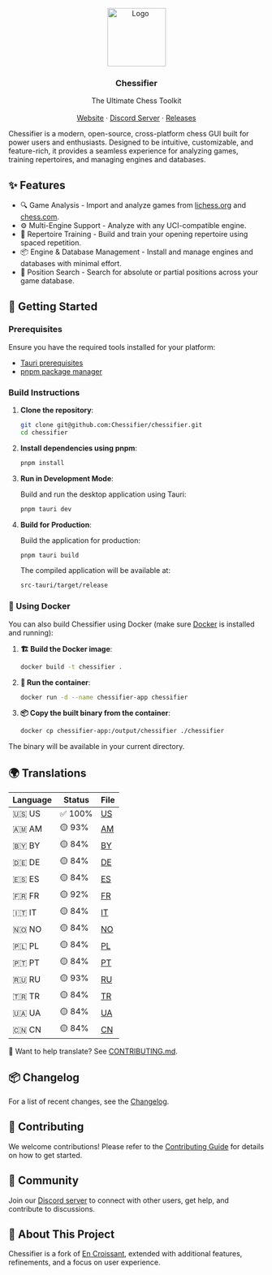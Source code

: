 <br />
<div align="center">
<a href="https://github.com/Chessifier/chessifier">
    <img width="115" height="115" src="https://github.com/Chessifier/chessifier/raw/main/src-tauri/icons/icon.png" alt="Logo">
</a>

<h3 align="center">Chessifier</h3>

<p align="center">
    The Ultimate Chess Toolkit
    <br />
    <br />
    <a href="https://chessifier.github.io/">Website</a>
    ·
    <a href="https://discord.gg/8hk49G8ZbX">Discord Server</a>
    ·
    <a href="https://github.com/Chessifier/chessifier/releases">Releases</a>
</p>
</div>

Chessifier is a modern, open-source, cross-platform chess GUI built for power users and enthusiasts. Designed to be intuitive, customizable, and feature-rich, it provides a seamless experience for analyzing games, training repertoires, and managing engines and databases.

## ✨ Features

- 🔍 Game Analysis - Import and analyze games from [lichess.org](https://lichess.org) and [chess.com](https://chess.com).
- ⚙️ Multi-Engine Support - Analyze with any UCI-compatible engine.
- 🧠 Repertoire Training - Build and train your opening repertoire using spaced repetition.
- 📦 Engine & Database Management - Install and manage engines and databases with minimal effort.
- 🔎 Position Search - Search for absolute or partial positions across your game database.

## 🚀 Getting Started

### Prerequisites
Ensure you have the required tools installed for your platform:
- [Tauri prerequisites](https://tauri.app/start/prerequisites/)
- [pnpm package manager](https://pnpm.io/)

### Build Instructions

1. **Clone the repository**:

   ```bash
   git clone git@github.com:Chessifier/chessifier.git
   cd chessifier
   ```

2. **Install dependencies using pnpm**:

   ```bash
   pnpm install
   ```

3. **Run in Development Mode**:

    Build and run the desktop application using Tauri:

    ```bash
    pnpm tauri dev
    ```

4. **Build for Production**:

    Build the application for production:

    ```bash
    pnpm tauri build
    ```

    The compiled application will be available at:

    ```bash
    src-tauri/target/release
    ```

### 🐳 Using Docker

You can also build Chessifier using Docker (make sure [Docker](https://www.docker.com/) is installed and running):

1. **🏗️ Build the Docker image**:

   ```bash
   docker build -t chessifier .
   ```

2. **🚀 Run the container**:

   ```bash
   docker run -d --name chessifier-app chessifier
   ```

3. **📦 Copy the built binary from the container**:

   ```bash
   docker cp chessifier-app:/output/chessifier ./chessifier
   ```

The binary will be available in your current directory.

## 🌍 Translations

<!-- TRANSLATIONS_START -->
| Language  | Status   | File                        |
|-----------|----------|-----------------------------|
| 🇺🇸 US | ✅ 100% | [US](./src/translation/en_US.ts) |
| 🇦🇲 AM | 🟡 93% | [AM](./src/translation/am_AM.ts) |
| 🇧🇾 BY | 🟡 84% | [BY](./src/translation/be_BY.ts) |
| 🇩🇪 DE | 🟡 84% | [DE](./src/translation/de_DE.ts) |
| 🇪🇸 ES | 🟡 84% | [ES](./src/translation/es_ES.ts) |
| 🇫🇷 FR | 🟡 92% | [FR](./src/translation/fr_FR.ts) |
| 🇮🇹 IT | 🟡 84% | [IT](./src/translation/it_IT.ts) |
| 🇳🇴 NO | 🟡 84% | [NO](./src/translation/nb_NO.ts) |
| 🇵🇱 PL | 🟡 84% | [PL](./src/translation/pl_PL.ts) |
| 🇵🇹 PT | 🟡 84% | [PT](./src/translation/pt_PT.ts) |
| 🇷🇺 RU | 🟡 93% | [RU](./src/translation/ru_RU.ts) |
| 🇹🇷 TR | 🟡 84% | [TR](./src/translation/tr_TR.ts) |
| 🇺🇦 UA | 🟡 84% | [UA](./src/translation/uk_UA.ts) |
| 🇨🇳 CN | 🟡 84% | [CN](./src/translation/zh_CN.ts) |
<!-- TRANSLATIONS_END -->

📢 Want to help translate? See [CONTRIBUTING.md](./CONTRIBUTING.md).

## 📦 Changelog

For a list of recent changes, see the [Changelog](./CHANGELOG.md).

## 🤝 Contributing

We welcome contributions! Please refer to the [Contributing Guide](./CONTRIBUTING.md) for details on how to get started.

## 💬 Community

Join our [Discord server](https://discord.gg/8hk49G8ZbX) to connect with other users, get help, and contribute to discussions.

## 🧱 About This Project

Chessifier is a fork of [En Croissant](https://github.com/franciscoBSalgueiro/en-croissant), extended with additional features, refinements, and a focus on user experience.

